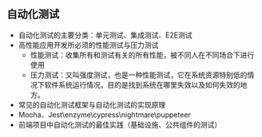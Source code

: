 ## 自动化测试
- 自动化测试的主要分类：单元测试、集成测试、E2E测试
- 高性能应用开发所必须的性能测试与压力测试
  - 性能测试：收集所有和测试有关的所有性能，被不同人在不同场合下进行使用
  - 压力测试：又叫强度测试，也是一种性能测试，它在系统资源特别低的情况下软件系统运行情况，目的是找到系统在哪里失效以及如何失效的地方。
- 常见的自动化测试框架与自动化测试的实现原理
- Mocha、Jest\enzyme\cypress\nightmare\puppeteer
- 前端项目中自动化测试的最佳实践（基础设施、公共组件的测试）